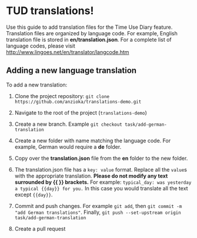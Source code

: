 # TUD translations!
Use this guide to add translation files for the Time Use Diary feature. Translation files are organized by language code. For example, English translation file is stored in **en/translation.json**.  For a complete list of language codes, please visit http://www.lingoes.net/en/translator/langcode.htm

## Adding a new language translation
To add a new translation:

 1.  Clone the project repository: `git clone https://github.com/anzioka/translations-demo.git`
 2. Navigate to the root of the project (`translations-demo`)
 3. Create a new branch. Example `git checkout task/add-german-translation`
 4. Create a new folder with name matching the language code. For example, German would require a **de** folder.
 5. Copy over the **translation.json** file from the **en** folder to the new folder.
 6. The translation.json file has a `key: value` format. Replace all the `value`s with the appropriate translation. **Please do not modify any text surrounded by {{ }} brackets.**
 For example: `typical_day: was yesterday a typical {{day}} for you.`  In this case you would translate all the text except `{{day}}`.

 8. Commit and push changes. For example `git add`, then `git commit -m "add German translations"`. Finally, `git push --set-upstream origin task/add-german-translation`
 9. Create a pull request
